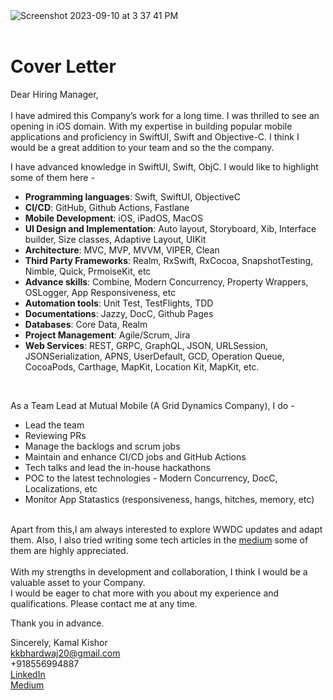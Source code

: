 <img width=window.innerWidth alt="Screenshot 2023-09-10 at 3 37 41 PM" src="https://github.com/neophyteKB/Profile/assets/9991891/137d5b92-fb26-4839-bf5b-d48d24ab1897">
<br><br>

# Cover Letter
Dear Hiring Manager,<br><br>
I have admired this Company’s work for a long time. I was thrilled to see an opening in iOS domain. 
With my expertise in building popular mobile applications and proficiency in SwiftUI, Swift and Objective-C.
I think I would be a great addition to your team and so the the company.<br>

I have advanced knowledge in SwiftUI, Swift, ObjC. I would like to highlight some of them here - <br>
- **Programming languages**: Swift, SwiftUI, ObjectiveC
- **CI/CD**: GitHub, Github Actions, Fastlane
- **Mobile Development**: iOS, iPadOS, MacOS
- **UI Design and Implementation**: Auto layout, Storyboard, Xib, Interface builder, Size classes, Adaptive Layout, UIKit
- **Architecture**: MVC, MVP, MVVM, VIPER, Clean
- **Third Party Frameworks**: Realm, RxSwift, RxCocoa, SnapshotTesting, Nimble, Quick, PrmoiseKit, etc
- **Advance skills**: Combine, Modern Concurrency, Property Wrappers, OSLogger, App Responsiveness, etc
- **Automation tools**: Unit Test, TestFlights, TDD
- **Documentations**: Jazzy, DocC, Github Pages
- **Databases**: Core Data, Realm
- **Project Management**: Agile/Scrum, Jira
- **Web Services**: REST, GRPC, GraphQL, JSON, URLSession, JSONSerialization, APNS, UserDefault, GCD, Operation Queue, CocoaPods, Carthage, MapKit, Location Kit, MapKit, etc.
  
<br>

As a Team Lead at Mutual Mobile (A Grid Dynamics Company), I do - 
- Lead the team
- Reviewing PRs
- Manage the backlogs and scrum jobs
- Maintain and enhance CI/CD jobs and GitHub Actions
- Tech talks and lead the in-house hackathons 
- POC to the latest technologies - Modern Concurrency, DocC, Localizations, etc
- Monitor App Statastics (responsiveness, hangs, hitches, memory, etc)
<br><br>

Apart from this,I am always interested to explore WWDC updates and adapt them. Also, I also tried writing some tech articles in the [medium](https://medium.com/@kkbhardwaj20) some of them are highly appreciated. <br><br>
With my strengths in development and collaboration, I think I would be a valuable asset to your Company. <br>
I would be eager to chat more with you about my experience and qualifications. Please contact me at any time. 

Thank you in advance.

Sincerely,
Kamal Kishor<br>
kkbhardwaj20@gmail.com<br>
+918556994887<br>
[LinkedIn](https://www.linkedin.com/in/kamal-kishor-7777945a/)<br>
[Medium](https://medium.com/@kkbhardwaj20)



